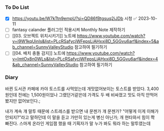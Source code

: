 ### To Do List
- [x] https://youtu.be/W7kTtn9empU?si=QD86fBtgsuq2iJDb 시청 ✅ 2023-10-11
- [ ] fantasy calander 플러그인 적용시켜 Monthly Note 제작하기
- [ ]  [[03. 오브젝트 위치시키기]] 노트에  https://www.youtube.com/watch?v=i9W1kqUinIs&list=PLcRSafycjWFepsLiAHxxi8D_5GGvu6arf&index=5&ab_channel=SunnyValleyStudio 참고하여 필기하기
- [ ] [[04. 배치 충돌 감지]] 노트에 https://www.youtube.com/watch?v=ImtOx8n0WLs&list=PLcRSafycjWFepsLiAHxxi8D_5GGvu6arf&index=4&ab_channel=SunnyValleyStudio 참고하여 필기하기
### Diary
바뀐 도서관 카페에 카야 토스트를 사먹었는데 개맛없어보이는 토스트를 받았다. 3,400원인데 전에는 1,500원이었나 그랬던거같은데 가격도 두 배 비싸졌고 맛도 아직 안먹어봤지만 없어보인다.;

내가 계속 걔 말투 때문에 스트레스를 받으면 내 문젠가 걔 문젠가? "어떻게 이게 이해가 안되지?"라고 말하던데 이 말을 듣고 가만히 있는게 병신 아닌가; 개 현타와서 힘이 쫙 빠진다. 스마게 온라인 게임잼 했을 때 기획자가 말 누가 봐도 뭐라 하는 말투였는데
